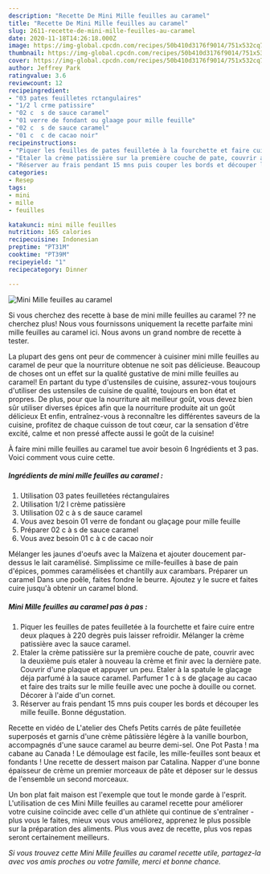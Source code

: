 ```yaml
---
description: "Recette De Mini Mille feuilles au caramel"
title: "Recette De Mini Mille feuilles au caramel"
slug: 2611-recette-de-mini-mille-feuilles-au-caramel
date: 2020-11-18T14:26:18.000Z
image: https://img-global.cpcdn.com/recipes/50b410d3176f9014/751x532cq70/mini-mille-feuilles-au-caramel-photo-principale-de-la-recette.jpg
thumbnail: https://img-global.cpcdn.com/recipes/50b410d3176f9014/751x532cq70/mini-mille-feuilles-au-caramel-photo-principale-de-la-recette.jpg
cover: https://img-global.cpcdn.com/recipes/50b410d3176f9014/751x532cq70/mini-mille-feuilles-au-caramel-photo-principale-de-la-recette.jpg
author: Jeffrey Park
ratingvalue: 3.6
reviewcount: 12
recipeingredient:
- "03 pates feuilletes rctangulaires"
- "1/2 l crme patissire"
- "02 c  s de sauce caramel"
- "01 verre de fondant ou glaage pour mille feuille"
- "02 c  s de sauce caramel"
- "01 c  c de cacao noir"
recipeinstructions:
- "Piquer les feuilles de pates feuilletée à la fourchette et faire cuire entre deux plaques à 220 degrès puis laisser refroidir. Mélanger la crème patissière avec la sauce caramel."
- "Etaler la crème patissière sur la première couche de pate, couvrir avec la deuxième puis etaler à nouveau la crème et finir avec la dernière pate. Couvrir d&#39;une plaque et appuyer un peu. Etaler à la spatule le glaçage déja parfumé à la sauce caramel. Parfumer 1 c à s de glaçage au cacao et faire des traits sur le mille feuille avec une poche à douille ou cornet. Décorer à l&#39;aide d&#39;un cornet."
- "Réserver au frais pendant 15 mns puis couper les bords et découper les mille feuille. Bonne dégustation."
categories:
- Resep
tags:
- mini
- mille
- feuilles

katakunci: mini mille feuilles 
nutrition: 165 calories
recipecuisine: Indonesian
preptime: "PT31M"
cooktime: "PT39M"
recipeyield: "1"
recipecategory: Dinner

---
```



![Mini Mille feuilles au caramel](https://img-global.cpcdn.com/recipes/50b410d3176f9014/751x532cq70/mini-mille-feuilles-au-caramel-photo-principale-de-la-recette.jpg)

Si vous cherchez des recette à base de mini mille feuilles au caramel ?? ne cherchez plus! Nous vous fournissons uniquement la recette parfaite mini mille feuilles au caramel ici. Nous avons un grand nombre de recette à tester.

La plupart des gens ont peur de commencer à cuisiner mini mille feuilles au caramel de peur que la nourriture obtenue ne soit pas délicieuse. Beaucoup de choses ont un effet sur la qualité gustative de mini mille feuilles au caramel! En partant du type d'ustensiles de cuisine, assurez-vous toujours d'utiliser des ustensiles de cuisine de qualité, toujours en bon état et propres. De plus, pour que la nourriture ait meilleur goût, vous devez bien sûr utiliser diverses épices afin que la nourriture produite ait un goût délicieux Et enfin, entraînez-vous à reconnaître les différentes saveurs de la cuisine, profitez de chaque cuisson de tout cœur, car la sensation d'être excité, calme et non pressé affecte aussi le goût de la cuisine!

<!--inarticleads1-->

À faire mini mille feuilles au caramel tue avoir besoin 6 Ingrédients et 3 pas. Voici comment vous cuire cette.

##### Ingrédients de mini mille feuilles au caramel :

1. Utilisation 03 pates feuilletées réctangulaires
1. Utilisation 1/2 l crème patissière
1. Utilisation 02 c à s de sauce caramel
1. Vous avez besoin 01 verre de fondant ou glaçage pour mille feuille
1. Préparer 02 c à s de sauce caramel
1. Vous avez besoin 01 c à c de cacao noir


Mélanger les jaunes d&#39;oeufs avec la Maïzena et ajouter doucement par-dessus le lait caramélisé. Simplissime ce mille-feuilles à base de pain d&#39;épices, pommes caramélisées et chantilly aux carambars. Préparer un caramel Dans une poêle, faites fondre le beurre. Ajoutez y le sucre et faites cuire jusqu&#39;à obtenir un caramel blond. 

<!--inarticleads2-->

##### Mini Mille feuilles au caramel pas à pas :

1. Piquer les feuilles de pates feuilletée à la fourchette et faire cuire entre deux plaques à 220 degrès puis laisser refroidir. Mélanger la crème patissière avec la sauce caramel.
1. Etaler la crème patissière sur la première couche de pate, couvrir avec la deuxième puis etaler à nouveau la crème et finir avec la dernière pate. Couvrir d&#39;une plaque et appuyer un peu. Etaler à la spatule le glaçage déja parfumé à la sauce caramel. Parfumer 1 c à s de glaçage au cacao et faire des traits sur le mille feuille avec une poche à douille ou cornet. Décorer à l&#39;aide d&#39;un cornet.
1. Réserver au frais pendant 15 mns puis couper les bords et découper les mille feuille. Bonne dégustation.


Recette en vidéo de L&#39;atelier des Chefs Petits carrés de pâte feuilletée superposés et garnis d&#39;une crème pâtissière légère à la vanille bourbon, accompagnés d&#39;une sauce caramel au beurre demi-sel. One Pot Pasta ! ma cabane au Canada ! Le démoulage est facile, les mille-feuilles sont beaux et fondants ! Une recette de dessert maison par Catalina. Napper d&#39;une bonne épaisseur de crème un premier morceaux de pâte et déposer sur le dessus de l&#39;ensemble un second morceaux. 

<!--inarticleads1-->

<p>
Un bon plat fait maison est l'exemple que tout le monde garde à l'esprit. L'utilisation de ces Mini Mille feuilles au caramel recette pour améliorer votre cuisine coïncide avec celle d'un athlète qui continue de s'entraîner - plus vous le faites, mieux vous vous améliorez, apprenez le plus possible sur la préparation des aliments. Plus vous avez de recette, plus vos repas seront certainement meilleurs.
</p>

<p>
<i>Si vous trouvez cette Mini Mille feuilles au caramel recette utile, partagez-la avec vos amis proches ou votre famille, merci et bonne chance.</i>
</p>
